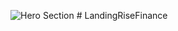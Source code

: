 ![Hero Section](https://user-images.githubusercontent.com/102442089/204164018-2d8bc6a8-3ab5-4a5e-ba81-94a3df15faca.png)
﻿# LandingRiseFinance
